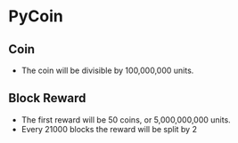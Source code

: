 # PyCoin

## Coin

* The coin will be divisible by 100,000,000 units.

## Block Reward
* The first reward will be 50 coins, or 5,000,000,000 units.
* Every 21000 blocks the reward will be split by 2